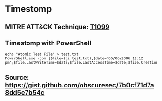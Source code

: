 # Timestomp

## MITRE ATT&CK Technique: [T1099](https://attack.mitre.org/wiki/Technique/T1099)

## Timestomp with PowerShell
    echo "Atomic Test File" > test.txt
    PowerShell.exe -com {$file=(gi test.txt);$date='06/06/2006 12:12 pm';$file.LastWriteTime=$date;$file.LastAccessTime=$date;$file.CreationTime=$date}

## Source: https://gist.github.com/obscuresec/7b0cf71d7a8dd5e7b54c
